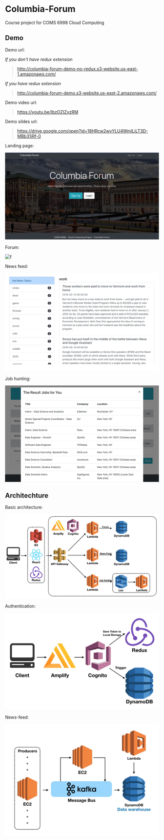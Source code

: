 # Columbia-Forum

Course project for COMS 6998 Cloud Computing



## Demo

Demo url:

_If you don't have redux extension_

> http://columbia-forum-demo-no-redux.s3-website.us-east-1.amazonaws.com/

_If you have redux extension_

> http://columbia-forum-demo.s3-website.us-east-2.amazonaws.com/



Demo video url:

> <https://youtu.be/IbzOZIZyzRM> 



Demo sildes url:

> <https://drive.google.com/open?id=18HRcw2wvYLU4WmILiLT3D-MBb31iRf-0>



Landing page:

![l](./imgs/landing.jpg)



Forum:

![f](./imgs/forum.gif)



News feed:

![news](./imgs/news.jpg)

Job hunting:

![job](./imgs/job.jpg)



## Architechture

Basic architecture:

![a1](./imgs/a1.jpg)

Authentication:

![a2](./imgs/a2.jpg)

News-feed:

![a3](./imgs/a3.jpg)